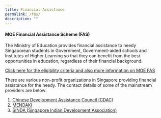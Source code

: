 ```yaml
---
title: Financial Assistance
permalink: /fas/
description: ""
---
```

#### **MOE Financial Assistance Scheme (FAS)**

The Ministry of Education provides financial assistance to needy Singaporean students in Government, Government-aided schools and Institutes of Higher Learning so that they can benefit from the best opportunities in education, regardless of their financial background.

[Click here for the eligibility criteria and also more information on MOE FAS](https://www.moe.gov.sg/financial-matters/financial-assistance)

There are various non-profit organizations in Singapore providing financial assistance for the needy. The contact details of some of the mainstream providers are below:

1. [Chinese Development Assistance Council (CDAC)](https://www.cdac.org.sg/en/)
2. [MENDAKI](https://www.mendaki.org.sg/assistance_landing/education-trust-fund-school-assistance-scheme-etf-sas/)
3. [SINDA (Singapore Indian Development Association)](http://www.sinda.org.sg/scholarshipsbursaries/)